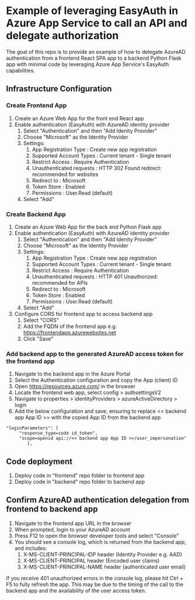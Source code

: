 # Example of leveraging EasyAuth in Azure App Service to call an API and delegate authorization

The goal of this repo is to provide an example of how to delegate AzureAD authentication from a frontend React SPA app to a backend Python Flask app with minimal code by leveraging Azure App Service's EasyAuth capabilities.

## Infrastructure Configuration

### Create Frontend App

 1. Create an Azure Web App for the front end React app
 2. Enable authentication (EasyAuth) with AzureAD identity provider
    1. Select "Authentication" and then "Add Idenity Provider"
    2. Choose "Microsoft" as the Identity Provider
    3. Settings:
       1. App Registration Type : Create new app registration
       2. Supported Account Types : Current tenant - Single tenant
       3. Restrict Access : Require Authentication
       4. Unauthenticated requests : HTTP 302 Found redirect: recommended for websites
       5. Redirect to : Microsoft
       6. Token Store : Enabled
       7. Permissions : User.Read (default)
    4. Select "Add"
   
 ### Create Backend App
 
 1. Create an Azure Web App for the back end Python Flask app
 2. Enable authentication (EasyAuth) with AzureAD identity provider
    1. Select "Authentication" and then "Add Idenity Provider"
    2. Choose "Microsoft" as the Identity Provider
    3. Settings:
       1. App Registration Type : Create new app registration
       2. Supported Account Types : Current tenant - Single tenant
       3. Restrict Access : Require Authentication
       4. Unauthenticated requests : HTTP 401 Unauthorized: recommended for APIs
       5. Redirect to : Microsoft
       6. Token Store : Enabled
       7. Permissions : User.Read (default)
    4. Select "Add"
 3. Configure CORS for frontend app to access backend app
     1. Select "CORS"
     2. Add the FQDN of the frontend app e.g. https://frontendapp.azurewebsites.net
     3. Click "Save"


### Add backend app to the generated AzureAD access token for the frontend app

 1. Navigate to the backend app in the Azure Portal
 2. Select the Authentication configuration and copy the App (client) ID
 3. Open https://resources.azure.com/ in the browser
 4. Locate the frontend web app, select config > authsettingsV2
 5. Navigate to properties > identityProviders > azureActiveDirectory > login
 6. Add the below configuration and save, ensuring to replace << backend app App ID >> with the copied App ID from the backend app

```
"loginParameters": [
     "response_type=code id_token",
     "scope=openid api://<< backend app App ID >>/user_impersonation"
        ],
```

## Code deployment

1. Deploy code in "frontend" repo folder to frontend app
2. Deploy code in "backend" repo folder to backend app

## Confirm AzureAD authentication delegation from frontend to backend app

1. Navigate to the frontend app URL in the browser
2. When prompted, login to your AzureAD account
3. Press F12 to open the browser developer tools and select "Console"
4. You should see a console log, which is returned from the backend app, and includes:
    1. X-MS-CLIENT-PRINCIPAL-IDP header (Identity Provider e.g. AAD)
    2. X-MS-CLIENT-PRINCIPAL header (Encoded user claims)
    3. X-MS-CLIENT-PRINCIPAL-NAME header (authenticated user email)

If you receive 401 unauthorized errors in the console log, please hit Ctrl + F5 to fully refresh the app. This may be due to the timing of the call to the backend app and the availability of the user access token.
